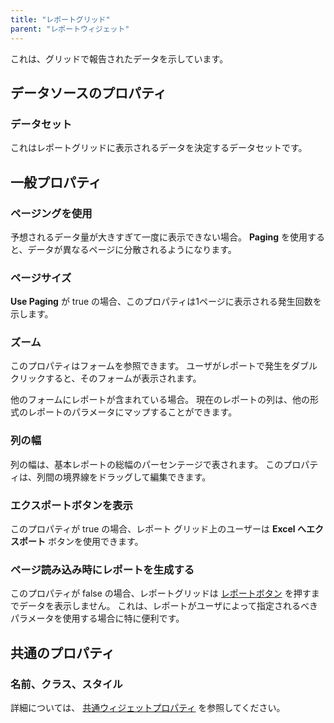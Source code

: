 ```yaml
---
title: "レポートグリッド"
parent: "レポートウィジェット"
---
```




これは、グリッドで報告されたデータを示しています。

## データソースのプロパティ

### データセット

これはレポートグリッドに表示されるデータを決定するデータセットです。

## 一般プロパティ

### ページングを使用

予想されるデータ量が大きすぎて一度に表示できない場合。 **Paging** を使用すると、データが異なるページに分散されるようになります。

### ページサイズ

**Use Paging** が true の場合、このプロパティは1ページに表示される発生回数を示します。

### ズーム

このプロパティはフォームを参照できます。 ユーザがレポートで発生をダブルクリックすると、そのフォームが表示されます。

他のフォームにレポートが含まれている場合。 現在のレポートの列は、他の形式のレポートのパラメータにマップすることができます。

### 列の幅

列の幅は、基本レポートの総幅のパーセンテージで表されます。 このプロパティは、列間の境界線をドラッグして編集できます。

### エクスポートボタンを表示

このプロパティが true の場合、レポート グリッド上のユーザーは **Excel へエクスポート** ボタンを使用できます。

### ページ読み込み時にレポートを生成する

このプロパティが false の場合、レポートグリッドは [レポートボタン](report-button) を押すまでデータを表示しません。 これは、レポートがユーザによって指定されるべきパラメータを使用する場合に特に便利です。

## 共通のプロパティ

### 名前、クラス、スタイル

詳細については、 [共通ウィジェットプロパティ](common-widget-properties) を参照してください。

